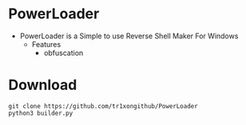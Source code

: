 # PowerLoader
- PowerLoader is a Simple to use Reverse Shell Maker For Windows
	- Features
		- obfuscation
	
# Download
	git clone https://github.com/tr1xongithub/PowerLoader
	python3 builder.py
